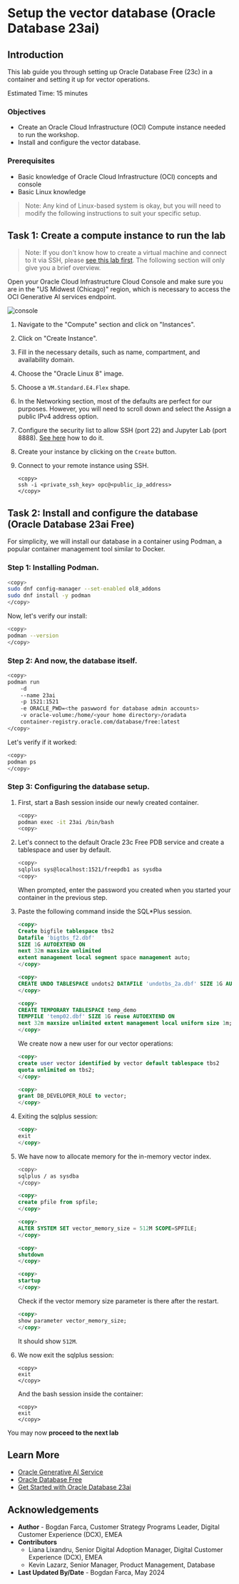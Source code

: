 # Setup the vector database (Oracle Database 23ai)

## Introduction

This lab guide you through setting up Oracle Database Free (23c) in a container and setting it up for vector operations.

Estimated Time: 15 minutes

### Objectives

* Create an Oracle Cloud Infrastructure (OCI) Compute instance needed to run the workshop.
* Install and configure the vector database.

### Prerequisites

* Basic knowledge of Oracle Cloud Infrastructure (OCI) concepts and console
* Basic Linux knowledge

> Note: Any kind of Linux-based system is okay, but you will need to modify the following instructions to suit your specific setup.

## Task 1: Create a compute instance to run the lab

> Note: If you don't know how to create a virtual machine and connect to it via SSH, please [see this lab first](https://livelabs.oracle.com/pls/apex/r/dbpm/livelabs/view-workshop?wid=648&clear=RR,180&session=108750023091545). The following section will only give you a brief overview.

Open your Oracle Cloud Infrastructure Cloud Console and make sure you are in the "US Midwest (Chicago)" region, which is necessary to access the OCI Generative AI services endpoint.

   ![console](images/image1.png)

1. Navigate to the "Compute" section and click on "Instances".

2. Click on "Create Instance".

3. Fill in the necessary details, such as name, compartment, and availability domain.

4. Choose the "Oracle Linux 8" image.

5. Choose a `VM.Standard.E4.Flex` shape.

6. In the Networking section, most of the defaults are perfect for our purposes. However, you will need to scroll down and select the Assign a public IPv4 address option.

6. Configure the security list to allow SSH (port 22) and Jupyter Lab (port 8888). [See here](https://docs.oracle.com/en-us/iaas/Content/Network/Concepts/securitylists.htm) how to do it.

7. Create your instance by clicking on the `Create` button.

8. Connect to your remote instance using SSH.
   ```
   <copy>
   ssh -i <private_ssh_key> opc@<public_ip_address>
   </copy>
   ```

## Task 2: Install and configure the database (Oracle Database 23ai Free)
For simplicity, we will install our database in a container using Podman, a popular container management tool similar to Docker.

### Step 1:  Installing Podman.
```bash
<copy>
sudo dnf config-manager --set-enabled ol8_addons
sudo dnf install -y podman
</copy>
``` 

Now, let's verify our install:
```bash
<copy>
podman --version
</copy>
```

### Step 2:  And now, the database itself.

```bash
<copy>
podman run 
    -d 
    --name 23ai 
    -p 1521:1521   
    -e ORACLE_PWD=<the paswword for database admin accounts>   
    -v oracle-volume:/home/<your home directory>/oradata   
    container-registry.oracle.com/database/free:latest
</copy>
```

Let's verify if it worked:
```bash
<copy>
podman ps
</copy>
   ```
### Step 3: Configuring the database setup.

1. First, start a Bash session inside our newly created container.
   ```bash
   <copy>
   podman exec -it 23ai /bin/bash
   <copy>
   ```
2. Let's connect to the default Oracle 23c Free PDB service and create a tablespace and user by default.
   ```bash
   <copy>
   sqlplus sys@localhost:1521/freepdb1 as sysdba
   <copy>
   ```
   When prompted, enter the password you created when you started your container in the previous step. 
   
3. Paste the following command inside the SQL*Plus session.
   ```sql
   <copy>
   Create bigfile tablespace tbs2  
   Datafile 'bigtbs_f2.dbf'  
   SIZE 1G AUTOEXTEND ON  
   next 32m maxsize unlimited
   extent management local segment space management auto;
   </copy>
   ``` 
   ```sql
   <copy>
   CREATE UNDO TABLESPACE undots2 DATAFILE 'undotbs_2a.dbf' SIZE 1G AUTOEXTEND ON RETENTION GUARANTEE;
   </copy>
   ```
   ```sql
   <copy>
   CREATE TEMPORARY TABLESPACE temp_demo  
   TEMPFILE 'temp02.dbf' SIZE 1G reuse AUTOEXTEND ON  
   next 32m maxsize unlimited extent management local uniform size 1m;
   </copy>
   ```

   We create now a new user for our vector operations:
   ```sql
   <copy>
   create user vector identified by vector default tablespace tbs2  
   quota unlimited on tbs2;
   </copy>
   ```
   ```sql
   <copy>
   grant DB_DEVELOPER_ROLE to vector;
   </copy>
   ```

4. Exiting the sqlplus session:
   ```sql
   <copy>
   exit
   </copy>
   ```

5. We have now to allocate memory for the in-memory vector index.
   ```bash
   <copy>
   sqlplus / as sysdba
   </copy>
   ```
   ```sql
   <copy>
   create pfile from spfile;
   </copy>
   ```
   ```sql
   <copy>
   ALTER SYSTEM SET vector_memory_size = 512M SCOPE=SPFILE;
   </copy>
   ```
   ```sql
   <copy>
   shutdown
   </copy>
   ```
   ```sql
   <copy>
   startup
   </copy>
   ```
   
   Check if the vector memory size parameter is there after the restart.
   ```sql
   <copy>
   show parameter vector_memory_size;
   </copy>
   ```
   It should show `512M`.


6. We now exit the sqlplus session:
   ```
   <copy>
   exit
   </copy>
   ```

   And the bash session inside the container:
   ```
   <copy>
   exit
   </copy>
   ```

You may now **proceed to the next lab**

## Learn More
* [Oracle Generative AI Service](https://www.oracle.com/artificial-intelligence/generative-ai/generative-ai-service/)
* [Oracle Database Free](https://www.oracle.com/database/free/)
* [Get Started with Oracle Database 23ai](https://www.oracle.com/ro/database/free/get-started/)

## Acknowledgements
* **Author** - Bogdan Farca, Customer Strategy Programs Leader, Digital Customer Experience (DCX), EMEA
* **Contributors** 
   - Liana Lixandru, Senior Digital Adoption Manager, Digital Customer Experience (DCX), EMEA
   - Kevin Lazarz, Senior Manager, Product Management, Database
* **Last Updated By/Date** -  Bogdan Farca, May 2024